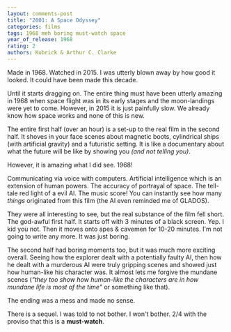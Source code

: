 ```yaml
---
layout: comments-post
title: "2001: A Space Odyssey"
categories: films
tags: 1968 meh boring must-watch space
year_of_release: 1968
rating: 2
authors: Kubrick & Arthur C. Clarke
---
```


Made in 1968. Watched in 2015. I was utterly blown away by how good it looked. It could have been made this decade.

Until it starts dragging on. The entire thing must have been utterly amazing in 1968 when space flight was in its early stages and the moon-landings were yet to come. However, in 2015 it is just painfully slow. We already know how space works and none of this is new.

The entire first half (over an hour) is a set-up to the real film in the second half. It shoves in your face scenes about magnetic boots, cylindrical ships (with artificial gravity) and a futuristic setting. It is like a documentary about what the future will be like by showing you *(and not telling you)*.

However, it is amazing what I did see. 1968!

Communicating via voice with computers. Artificial intelligence which is an extension of human powers. The accuracy of portrayal of space. The tell-tale red light of a evil AI. The music score! You can instantly see how many *things* originated from this film (the AI even reminded me of GLADOS).

They were all interesting to see, but the real substance of the film fell short. The god-awful first half. It starts off with 3 minutes of a black screen. Yep. I kid you not. Then it moves onto apes & cavemen for 10-20 minutes. I'm not going to write any more. It was just boring.

The second half had boring moments too, but it was much more exciting overall. Seeing how the explorer dealt with a potentially faulty AI, then how he dealt with a murderous AI were truly gripping scenes and showed just how human-like his character was. It almost lets me forgive the mundane scenes (*"they too show how human-like the characters are in how mundane life is most of the time"* or something like that).

The ending was a mess and made no sense.

There is a sequel. I was told to not bother. I won't bother. 2/4 with the proviso that this is a **must-watch**.
